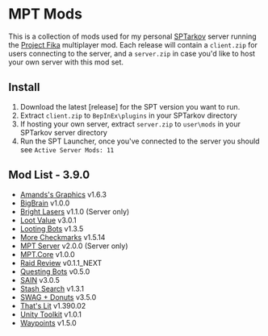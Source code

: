 # MPT Mods

This is a collection of mods used for my personal [SPTarkov](https://sp-tarkov.com/#download) server running the [Project Fika](https://github.com/project-fika) multiplayer mod. Each release will contain a `client.zip` for users connecting to the server, and a `server.zip` in case you'd like to host your own server with this mod set.

## Install
1. Download the latest [release] for the SPT version you want to run.
2. Extract `client.zip` to `BepInEx\plugins` in your SPTarkov directory
3. If hosting your own server, extract `server.zip` to `user\mods` in your SPTarkov server directory
4. Run the SPT Launcher, once you've connected to the server you should see `Active Server Mods: 11`

## Mod List - 3.9.0

* [Amands's Graphics](https://hub.sp-tarkov.com/files/file/813-amands-s-graphics/) v1.6.3
* [BigBrain](https://hub.sp-tarkov.com/files/file/1219-bigbrain/) v1.0.0
* [Bright Lasers](https://hub.sp-tarkov.com/files/file/1880-brightlasers/) v1.1.0 (Server only)
* [Loot Value](https://hub.sp-tarkov.com/files/file/1606-lootvalue/) v3.0.1
* [Looting Bots](https://hub.sp-tarkov.com/files/file/1096-looting-bots/) v1.3.5
* [More Checkmarks](https://hub.sp-tarkov.com/files/file/1159-morecheckmarks/) v1.5.14
* [MPT Server](https://github.com/project-fika/Fika-Server) v2.0.0 (Server only)
* [MPT.Core](https://github.com/project-fika/Fika-Plugin) v1.0.0
* [Raid Review](https://hub.sp-tarkov.com/files/file/2037-raid-review/) v0.1.1_NEXT
* [Questing Bots](https://hub.sp-tarkov.com/files/file/1534-questing-bots/) v0.5.0
* [SAIN](https://hub.sp-tarkov.com/files/file/1062-sain-solarint-s-ai-modifications-full-ai-combat-system-replacement/) v3.0.5
* [Stash Search](https://hub.sp-tarkov.com/files/file/1769-stash-search/) v1.3.1
* [SWAG + Donuts](https://hub.sp-tarkov.com/files/file/878-swag-donuts-dynamic-spawn-waves-and-custom-spawn-points/) v3.5.0
* [That's Lit](https://hub.sp-tarkov.com/files/file/1453-that-s-lit-logical-ai-vision/) v1.390.02
* [Unity Toolkit](https://hub.sp-tarkov.com/files/file/1976-unitytoolkit/) v1.0.1
* [Waypoints](https://hub.sp-tarkov.com/files/file/1119-waypoints-expanded-navmesh/) v1.5.0

